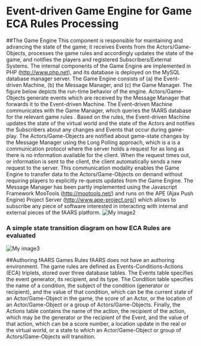 Event-driven Game Engine for Game ECA Rules Processing
========================
##The Game Engine
This component is responsible for maintaining and advancing the state of the game; it receives Events from the Actors/Game-Objects, processes the game rules and accordingly updates the state of the game, and notifies the players and registered Subscribers/External Systems. The internal components of the Game Engine are implemented in PHP (http://www.php.net), and its database is deployed on the MySQL database manager server.
The Game Engine consists of (a) the Event-driven Machine, (b) the Message Manager, and (c) the Game Manager. The figure below depicts the run-time behavior of the engine. Actors/Game-Objects generate events which are received by the Message Manager that forwards it to the Event-driven Machine. The Event-driven Machine communicates with the Game Manager, which queries the fAARS database for the relevant game rules . Based on the rules, the Event-driven Machine updates the state of the virtual world and the state of the Actors and notifies the Subscribers about any changes and Events that occur during game-play. 
The Actors/Game-Objects are notified about game-state changes by the Message Manager using the Long Polling approach, which is a is a communication protocol where the server holds a request for as long as there is no information available for the client. When the request times out, or information is sent to the client, the client automatically sends a new request to the server. This communication modality enables the Game Engine to transfer data to the Actors/Game-Objects on demand without requiring players to explicitly re-quests updates from the Game Engine. The Message Manager has been partly implemented using the Javascript Framework MooTools (http://mootools.net/) and runs on the APE (Ajax Push Engine) Project Server (http://www.ape-project.org/) which allows to subscribe any piece of software interested in interacting with internal and external pieces of the fAARS platform.
![My image2](http://github.com/skymankarfield/faars-zenfri/raw/master/misc/img/sequenceDiagramEPE.png)

### A simple state transition diagram on how ECA Rules are evaluated
![My image3](http://github.com/skymankarfield/faars-zenfri/raw/master/misc/img/stateTrasitionDiagram.png)

##Authoring fAARS Games Rules
fAARS does not have an authoring environment. The game rules are defined as Events-Conditions-Actions (ECA) triplets, stored over three database tables. The Events table specifies the event generator, its recipient, and its type. The Condition table specifies the name of a condition, the subject of the condition (generator or recipient), and the value of that condition, which can be the current state of an Actor/Game-Object in the game, the score of an Actor, or the location of an Actor/Game-Object or a group of Actors/Game-Objects. Finally, the Actions table contains the name of the action, the recipient of the action, which may be the generator or the recipient of the Event, and the value of that action, which can be a score number, a location update in the real or the virtual world, or a state to which an Actor/Game-Object or group of Actors/Game-Objects will transition.  